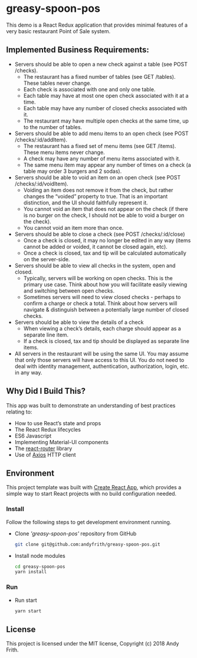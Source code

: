 # greasy-spoon-pos

This demo is a React Redux application that provides minimal features of a very basic restaurant Point of Sale system.

## Implemented Business Requirements:

* Servers should be able to open a new check against a table (see POST /checks).
  * The restaurant has a fixed number of tables (see GET /tables). These tables never change.
  * Each check is associated with one and only one table.
  * Each table may have at most one open check associated with it at a time.
  * Each table may have any number of closed checks associated with it.
  * The restaurant may have multiple open checks at the same time, up to the number of tables.
* Servers should be able to add menu items to an open check (see POST /checks/:id/addItem).
  * The restaurant has a fixed set of menu items (see GET /items). These menu items never change.
  * A check may have any number of menu items associated with it.
  * The same menu item may appear any number of times on a check (a table may order 3 burgers and 2 sodas).
* Servers should be able to void an item on an open check (see POST /checks/:id/voidItem).
  * Voiding an item does not remove it from the check, but rather changes the “voided” property to true. That is an important distinction, and the UI should faithfully represent it.
  * You cannot void an item that does not appear on the check (if there is no burger on the check, I should not be able to void a burger on the check).
  * You cannot void an item more than once.
* Servers should be able to close a check (see POST /checks/:id/close)
  * Once a check is closed, it may no longer be edited in any way (items cannot be added or voided, it cannot be closed again, etc).
  * Once a check is closed, tax and tip will be calculated automatically on the server-side.
* Servers should be able to view all checks in the system, open and closed.
  * Typically, servers will be working on open checks. This is the primary use case. Think about how you will facilitate easily viewing and switching between open checks.
  * Sometimes servers will need to view closed checks - perhaps to confirm a charge or check a total. Think about how servers will navigate & distinguish between a potentially large number of closed checks.
* Servers should be able to view the details of a check
  * When viewing a check’s details, each charge should appear as a separate line item.
  * If a check is closed, tax and tip should be displayed as separate line items.
* All servers in the restaurant will be using the same UI. You may assume that only those servers will have access to this UI. You do not need to deal with identity management, authentication, authorization, login, etc. in any way.

## Why Did I Build This?

This app was built to demonstrate an understanding of best practices relating to:

* How to use React’s state and props
* The React Redux lifecycles
* ES6 Javascript
* Implementing Material-UI components
* The [react-router](https://reacttraining.com/react-router/) library
* Use of [Axios](https://github.com/axios/axios) HTTP client

## Environment

This project template was built with [Create React App](https://github.com/facebookincubator/create-react-app), which provides a simple way to start React projects with no build configuration needed.

### Install

Follow the following steps to get development environment running.

* Clone _'greasy-spoon-pos'_ repository from GitHub

  ```bash
  git clone git@github.com:andyfrith/greasy-spoon-pos.git
  ```

* Install node modules

  ```bash
  cd greasy-spoon-pos
  yarn install
  ```

### Run

* Run start

  ```bash
  yarn start
  ```

## License

This project is licensed under the MIT license, Copyright (c) 2018 Andy Frith.
